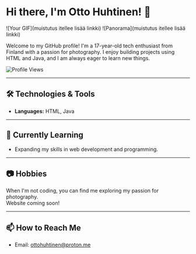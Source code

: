 # Hi there, I'm Otto Huhtinen! 👋

![Your GIF](muistutus itellee lisää linkki)
![Panorama](muistutus itellee lisää linkki)


Welcome to my GitHub profile! I'm a 17-year-old tech enthusiast from Finland with a passion for photography. I enjoy building projects using HTML and Java, and I am always eager to learn new things.

![Profile Views](https://komarev.com/ghpvc/?username=your-username&color=green)

---

## 🛠️ Technologies & Tools

- **Languages:** HTML, Java

---

## 🌱 Currently Learning

- Expanding my skills in web development and programming.
  
---

## 📷 Hobbies

When I'm not coding, you can find me exploring my passion for photography.  
Website coming soon!

---

## 📫 How to Reach Me

- Email: ottohuhtinen@proton.me
